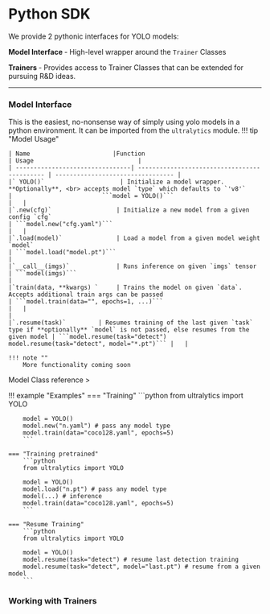 # Python SDK

We provide 2 pythonic interfaces for YOLO models:

<b> Model Interface </b> - High-level wrapper around the `Trainer` Classes

<b> Trainers </b> - Provides access to Trainer Classes that can be extended for pursuing R&D ideas.

______________________________________________________________________

### Model Interface
This is the easiest, no-nonsense way of simply using yolo models in a python environment. 
It can be imported from the `ultralytics` module.
!!! tip "Model Usage"

    | Name                       |Function                                      | Usage                             |           
    | --------------------------------| -------------------------------------------- | --------------------------------- |       
    |` YOLO()`                     | Initialize a model wrapper. **Optionally**, <br> accepts model `type` which defaults to `'v8'`                      |                         ```model = YOLO()```                                                     |   |
    |`.new(cfg)`                  | Initialize a new model from a given config `cfg`                                                                | ```model.new("cfg.yaml")```                                                                      |   |
    |`.load(model)`               | Load a model from a given model weight `model`                                                                  | ```model.load("model.pt")```                                                                     |
    |`__call__(imgs)`             | Runs inference on given `imgs` tensor                                                                           | ```model(imgs)```                                                                                |
    |`train(data, **kwargs) `     | Trains the model on given `data`. Accepts additional train args can be passed                              | ```model.train(data="", epochs=1, ...)```                                                        |   |
    |
    |`.resume(task)`         | Resumes training of the last given `task` type if **optionally** `model` is not passed, else resumes from the given model | ```model.resume(task="detect") model.resume(task="detect", model="*.pt")``` |   |
    
    !!! note ""
        More functionality coming soon
Model Class reference >

!!! example "Examples"
    === "Training"
        ```python
        from ultralytics import YOLO

        model = YOLO()
        model.new("n.yaml") # pass any model type
        model.train(data="coco128.yaml", epochs=5)
        ```

    === "Training pretrained"
        ```python
        from ultralytics import YOLO

        model = YOLO()
        model.load("n.pt") # pass any model type
        model(...) # inference
        model.train(data="coco128.yaml", epochs=5)
        ```

    === "Resume Training"
        ```python
        from ultralytics import YOLO

        model = YOLO()
        model.resume(task="detect") # resume last detection training
        model.resume(task="detect", model="last.pt") # resume from a given model
        ```

### Working with Trainers
